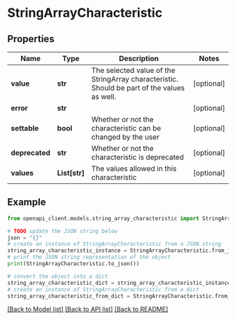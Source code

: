 # StringArrayCharacteristic


## Properties

Name | Type | Description | Notes
------------ | ------------- | ------------- | -------------
**value** | **str** | The selected value of the StringArray characteristic. Should be part of the values as well. | [optional] 
**error** | **str** |  | [optional] 
**settable** | **bool** | Whether or not the characteristic can be changed by the user | [optional] 
**deprecated** | **str** | Whether or not the characteristic is deprecated | [optional] 
**values** | **List[str]** | The values allowed in this characteristic | [optional] 

## Example

```python
from openapi_client.models.string_array_characteristic import StringArrayCharacteristic

# TODO update the JSON string below
json = "{}"
# create an instance of StringArrayCharacteristic from a JSON string
string_array_characteristic_instance = StringArrayCharacteristic.from_json(json)
# print the JSON string representation of the object
print(StringArrayCharacteristic.to_json())

# convert the object into a dict
string_array_characteristic_dict = string_array_characteristic_instance.to_dict()
# create an instance of StringArrayCharacteristic from a dict
string_array_characteristic_from_dict = StringArrayCharacteristic.from_dict(string_array_characteristic_dict)
```
[[Back to Model list]](../README.md#documentation-for-models) [[Back to API list]](../README.md#documentation-for-api-endpoints) [[Back to README]](../README.md)



